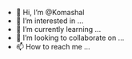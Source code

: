 - 👋 Hi, I’m @Komashal
- 👀 I’m interested in ...
- 🌱 I’m currently learning ...
- 💞️ I’m looking to collaborate on ...
- 📫 How to reach me ...

<!---
Komashal/Komashal is a ✨ special ✨ repository because its `README.md` (this file) appears on your GitHub profile.
You can click the Preview link to take a look at your changes.
--->
